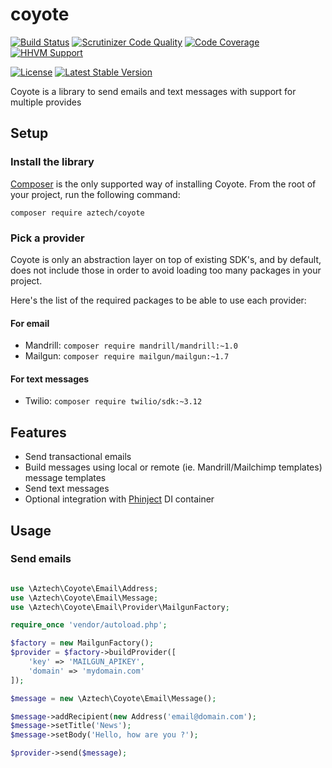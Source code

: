 # coyote

[![Build Status](https://travis-ci.org/aztech-digital/coyote.png?branch=master)](https://travis-ci.org/aztech-digital/coyote)
[![Scrutinizer Code Quality](https://img.shields.io/scrutinizer/coverage/g/aztech-digital/coyote.svg?style=flat)](https://scrutinizer-ci.com/g/aztech-digital/coyote/?branch=master)
[![Code Coverage](https://img.shields.io/coveralls/aztech-digital/coyote.svg?style=flat)](https://scrutinizer-ci.com/g/aztech-digital/coyote/?branch=master)
[![HHVM Support](https://img.shields.io/hhvm/aztech/coyote.svg)](http://hhvm.h4cc.de/package/aztech/coyote)

[![License](https://img.shields.io/packagist/l/aztech/coyote.svg?style=flat)](https://packagist.org/packages/aztech/coyote)
[![Latest Stable Version](https://img.shields.io/packagist/v/aztech/coyote.svg?style=flat)](https://packagist.org/packages/aztech/coyote)

Coyote is a library to send emails and text messages with support for multiple provides

## Setup

### Install the library

[Composer](https://getcomposer.org) is the only supported way of installing Coyote. From the root of your project, run the following command:

```
composer require aztech/coyote
```

### Pick a provider

Coyote is only an abstraction layer on top of existing SDK's, and by default, does not include those in order to avoid loading too many packages in your project.

Here's the list of the required packages to be able to use each provider:

#### For email

- Mandrill: `composer require mandrill/mandrill:~1.0`
- Mailgun: `composer require mailgun/mailgun:~1.7`

#### For text messages

- Twilio: `composer require twilio/sdk:~3.12`

## Features

- Send transactional emails
- Build messages using local or remote (ie. Mandrill/Mailchimp templates) message templates
- Send text messages
- Optional integration with [Phinject](https://github.com/aztech-digital/phinject) DI container

## Usage

### Send emails

```php

use \Aztech\Coyote\Email\Address;
use \Aztech\Coyote\Email\Message;
use \Aztech\Coyote\Email\Provider\MailgunFactory;

require_once 'vendor/autoload.php';

$factory = new MailgunFactory();
$provider = $factory->buildProvider([
    'key' => 'MAILGUN_APIKEY',
    'domain' => 'mydomain.com'
]);

$message = new \Aztech\Coyote\Email\Message();

$message->addRecipient(new Address('email@domain.com');
$message->setTitle('News');
$message->setBody('Hello, how are you ?');

$provider->send($message);
```
